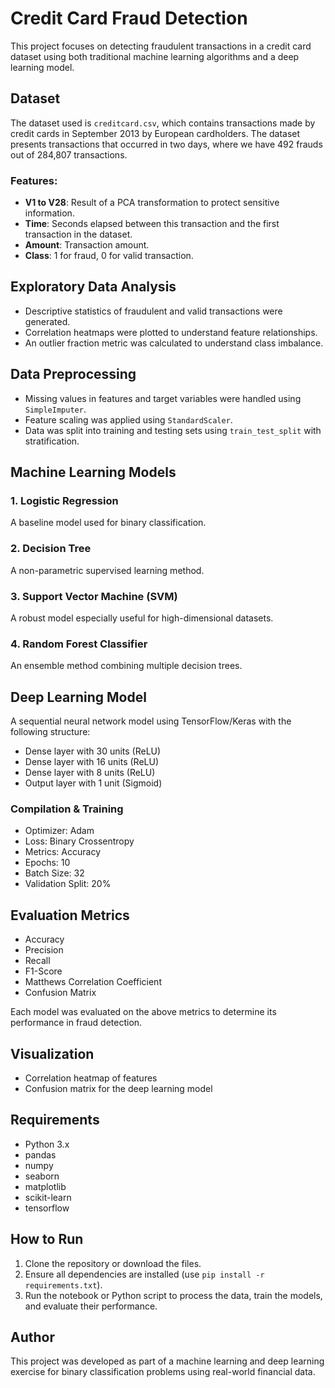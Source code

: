 # Credit Card Fraud Detection

This project focuses on detecting fraudulent transactions in a credit card dataset using both traditional machine learning algorithms and a deep learning model.

## Dataset

The dataset used is `creditcard.csv`, which contains transactions made by credit cards in September 2013 by European cardholders. The dataset presents transactions that occurred in two days, where we have 492 frauds out of 284,807 transactions.

### Features:
- **V1 to V28**: Result of a PCA transformation to protect sensitive information.
- **Time**: Seconds elapsed between this transaction and the first transaction in the dataset.
- **Amount**: Transaction amount.
- **Class**: 1 for fraud, 0 for valid transaction.

## Exploratory Data Analysis

- Descriptive statistics of fraudulent and valid transactions were generated.
- Correlation heatmaps were plotted to understand feature relationships.
- An outlier fraction metric was calculated to understand class imbalance.

## Data Preprocessing

- Missing values in features and target variables were handled using `SimpleImputer`.
- Feature scaling was applied using `StandardScaler`.
- Data was split into training and testing sets using `train_test_split` with stratification.

## Machine Learning Models

### 1. Logistic Regression
A baseline model used for binary classification.

### 2. Decision Tree
A non-parametric supervised learning method.

### 3. Support Vector Machine (SVM)
A robust model especially useful for high-dimensional datasets.

### 4. Random Forest Classifier
An ensemble method combining multiple decision trees.

## Deep Learning Model

A sequential neural network model using TensorFlow/Keras with the following structure:
- Dense layer with 30 units (ReLU)
- Dense layer with 16 units (ReLU)
- Dense layer with 8 units (ReLU)
- Output layer with 1 unit (Sigmoid)

### Compilation & Training
- Optimizer: Adam
- Loss: Binary Crossentropy
- Metrics: Accuracy
- Epochs: 10
- Batch Size: 32
- Validation Split: 20%

## Evaluation Metrics

- Accuracy
- Precision
- Recall
- F1-Score
- Matthews Correlation Coefficient
- Confusion Matrix

Each model was evaluated on the above metrics to determine its performance in fraud detection.

## Visualization

- Correlation heatmap of features
- Confusion matrix for the deep learning model

## Requirements

- Python 3.x
- pandas
- numpy
- seaborn
- matplotlib
- scikit-learn
- tensorflow

## How to Run

1. Clone the repository or download the files.
2. Ensure all dependencies are installed (use `pip install -r requirements.txt`).
3. Run the notebook or Python script to process the data, train the models, and evaluate their performance.

## Author

This project was developed as part of a machine learning and deep learning exercise for binary classification problems using real-world financial data.

